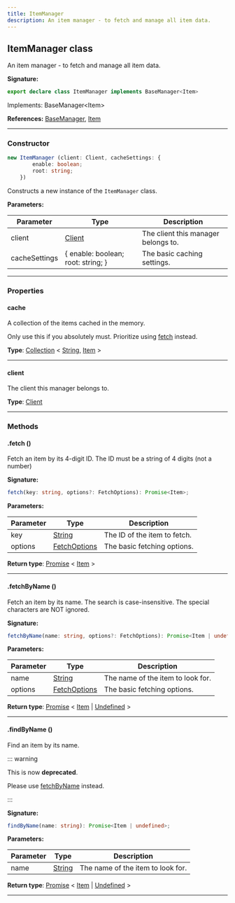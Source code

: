 ```yaml
---
title: ItemManager
description: An item manager - to fetch and manage all item data.
---
```


## ItemManager class

An item manager - to fetch and manage all item data.

**Signature:**

```ts
export declare class ItemManager implements BaseManager<Item> 
```

Implements: BaseManager&lt;Item&gt;

**References:** [BaseManager](/api/BaseManager.md), [Item](/api/Item.md)

---

### Constructor

```ts
new ItemManager (client: Client, cacheSettings: {
        enable: boolean;
        root: string;
    })
```

Constructs a new instance of the `ItemManager` class.

**Parameters:**

| Parameter | Type | Description |
| --------- | ---- | ----------- |
| client | [Client](/api/Client.md) | The client this manager belongs to. |
| cacheSettings | {         enable: boolean;         root: string;     } | The basic caching settings. |
---

### Properties

#### cache

A collection of the items cached in the memory.


Only use this if you absolutely must. Prioritize using [fetch](/api/ItemManager.md#fetch) instead.



**Type**: [Collection](https://discord.js.org/#/docs/collection/stable/class/Collection) \< [String](https://developer.mozilla.org/en-US/docs/Web/JavaScript/Reference/Global_Objects/String), [Item](/api/Item.md) \>

---

#### client

The client this manager belongs to.



**Type**: [Client](/api/Client.md)

---

### Methods

#### .fetch ()

Fetch an item by its 4-digit ID. The ID must be a string of 4 digits (not a number)




**Signature:**

```ts
fetch(key: string, options?: FetchOptions): Promise<Item>;
```

**Parameters:**

| Parameter | Type | Description |
| --------- | ---- | ----------- |
| key | [String](https://developer.mozilla.org/en-US/docs/Web/JavaScript/Reference/Global_Objects/String) | The ID of the item to fetch. |
| options | [FetchOptions](/api/FetchOptions.md) | The basic fetching options. |

**Return type**: [Promise](https://developer.mozilla.org/en-US/docs/Web/JavaScript/Reference/Global_Objects/Promise) \< [Item](/api/Item.md) \>

---

#### .fetchByName ()

Fetch an item by its name. The search is case-insensitive. The special characters are NOT ignored.




**Signature:**

```ts
fetchByName(name: string, options?: FetchOptions): Promise<Item | undefined>;
```

**Parameters:**

| Parameter | Type | Description |
| --------- | ---- | ----------- |
| name | [String](https://developer.mozilla.org/en-US/docs/Web/JavaScript/Reference/Global_Objects/String) | The name of the item to look for. |
| options | [FetchOptions](/api/FetchOptions.md) | The basic fetching options. |

**Return type**: [Promise](https://developer.mozilla.org/en-US/docs/Web/JavaScript/Reference/Global_Objects/Promise) \< [Item](/api/Item.md) \| [Undefined](https://developer.mozilla.org/en-US/docs/Web/JavaScript/Reference/Global_Objects/undefined) \>

---

#### .findByName ()

Find an item by its name.




::: warning 

This is now **deprecated**. 

Please use [fetchByName](/api/ItemManager.md#fetchbyname) instead.




:::

**Signature:**

```ts
findByName(name: string): Promise<Item | undefined>;
```

**Parameters:**

| Parameter | Type | Description |
| --------- | ---- | ----------- |
| name | [String](https://developer.mozilla.org/en-US/docs/Web/JavaScript/Reference/Global_Objects/String) | The name of the item to look for. |

**Return type**: [Promise](https://developer.mozilla.org/en-US/docs/Web/JavaScript/Reference/Global_Objects/Promise) \< [Item](/api/Item.md) \| [Undefined](https://developer.mozilla.org/en-US/docs/Web/JavaScript/Reference/Global_Objects/undefined) \>

---

